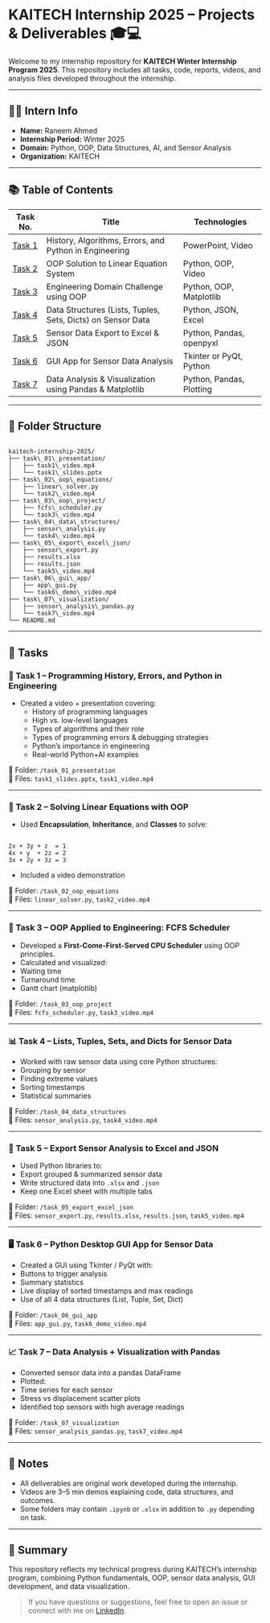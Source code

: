 # KAITECH Internship 2025 – Projects & Deliverables 🎓💻

Welcome to my internship repository for **KAITECH Winter Internship Program 2025**. This repository includes all tasks, code, reports, videos, and analysis files developed throughout the internship.

---

## 👩‍💻 Intern Info

- **Name:** Raneem Ahmed
- **Internship Period:** Winter 2025
- **Domain:** Python, OOP, Data Structures, AI, and Sensor Analysis
- **Organization:** KAITECH

---
## 📚 Table of Contents

| Task No. | Title                                                                 | Technologies             |
|----------|-----------------------------------------------------------------------|--------------------------|
| [Task 1](#task-1) | History, Algorithms, Errors, and Python in Engineering          | PowerPoint, Video        |
| [Task 2](#task-2) | OOP Solution to Linear Equation System                          | Python, OOP, Video       |
| [Task 3](#task-3) | Engineering Domain Challenge using OOP                          | Python, OOP, Matplotlib  |
| [Task 4](#task-4) | Data Structures (Lists, Tuples, Sets, Dicts) on Sensor Data     | Python, JSON, Excel      |
| [Task 5](#task-5) | Sensor Data Export to Excel & JSON                              | Python, Pandas, openpyxl |
| [Task 6](#task-6) | GUI App for Sensor Data Analysis                                | Tkinter or PyQt, Python  |
| [Task 7](#task-7) | Data Analysis & Visualization using Pandas & Matplotlib         | Python, Pandas, Plotting |

---

## 📁 Folder Structure

```

kaitech-internship-2025/
├── task\_01\_presentation/
│   ├── task1\_video.mp4
│   └── task1\_slides.pptx
├── task\_02\_oop\_equations/
│   ├── linear\_solver.py
│   └── task2\_video.mp4
├── task\_03\_oop\_project/
│   ├── fcfs\_scheduler.py
│   └── task3\_video.mp4
├── task\_04\_data\_structures/
│   ├── sensor\_analysis.py
│   └── task4\_video.mp4
├── task\_05\_export\_excel\_json/
│   ├── sensor\_export.py
│   ├── results.xlsx
│   ├── results.json
│   └── task5\_video.mp4
├── task\_06\_gui\_app/
│   ├── app\_gui.py
│   └── task6\_demo\_video.mp4
├── task\_07\_visualization/
│   ├── sensor\_analysis\_pandas.py
│   └── task7\_video.mp4
└── README.md

```

---

## 📌 Tasks

### 🧠 Task 1 – Programming History, Errors, and Python in Engineering
- Created a video + presentation covering:
  - History of programming languages
  - High vs. low-level languages
  - Types of algorithms and their role
  - Types of programming errors & debugging strategies
  - Python’s importance in engineering
  - Real-world Python+AI examples

📁 Folder: `/task_01_presentation`  
📄 Files: `task1_slides.pptx`, `task1_video.mp4`

---

### 🧮 Task 2 – Solving Linear Equations with OOP

- Used **Encapsulation**, **Inheritance**, and **Classes** to solve:
```

2x + 3y + z  = 1
4x + y  + 2z = 2
3x + 2y + 3z = 3

```
- Included a video demonstration

📁 Folder: `/task_02_oop_equations`  
📄 Files: `linear_solver.py`, `task2_video.mp4`

---

### 🧰 Task 3 – OOP Applied to Engineering: FCFS Scheduler

- Developed a **First-Come-First-Served CPU Scheduler** using OOP principles.
- Calculated and visualized:
- Waiting time
- Turnaround time
- Gantt chart (matplotlib)

📁 Folder: `/task_03_oop_project`  
📄 Files: `fcfs_scheduler.py`, `task3_video.mp4`

---

### 📊 Task 4 – Lists, Tuples, Sets, and Dicts for Sensor Data

- Worked with raw sensor data using core Python structures:
- Grouping by sensor
- Finding extreme values
- Sorting timestamps
- Statistical summaries

📁 Folder: `/task_04_data_structures`  
📄 Files: `sensor_analysis.py`, `task4_video.mp4`

---

### 📁 Task 5 – Export Sensor Analysis to Excel and JSON

- Used Python libraries to:
- Export grouped & summarized sensor data
- Write structured data into `.xlsx` and `.json`
- Keep one Excel sheet with multiple tabs

📁 Folder: `/task_05_export_excel_json`  
📄 Files: `sensor_export.py`, `results.xlsx`, `results.json`, `task5_video.mp4`

---

### 🖥 Task 6 – Python Desktop GUI App for Sensor Data

- Created a GUI using Tkinter / PyQt with:
- Buttons to trigger analysis
- Summary statistics
- Live display of sorted timestamps and max readings
- Use of all 4 data structures (List, Tuple, Set, Dict)

📁 Folder: `/task_06_gui_app`  
📄 Files: `app_gui.py`, `task6_demo_video.mp4`

---

### 📈 Task 7 – Data Analysis + Visualization with Pandas

- Converted sensor data into a pandas DataFrame
- Plotted:
- Time series for each sensor
- Stress vs displacement scatter plots
- Identified top sensors with high average readings

📁 Folder: `/task_07_visualization`  
📄 Files: `sensor_analysis_pandas.py`, `task7_video.mp4`

---

## 🔗 Notes
- All deliverables are original work developed during the internship.
- Videos are 3–5 min demos explaining code, data structures, and outcomes.
- Some folders may contain `.ipynb` or `.xlsx` in addition to `.py` depending on task.

---

## 💼 Summary

This repository reflects my technical progress during KAITECH’s internship program, combining Python fundamentals, OOP, sensor data analysis, GUI development, and data visualization.

> If you have questions or suggestions, feel free to open an issue or connect with me on [LinkedIn](https://www.linkedin.com/in/raneem-a-refaat-29b7172b1/?lipi=urn%3Ali%3Apage%3Ad_flagship3_profile_view_base_contact_details%3ByL3RebfBRHi%2FDQzDMqloow%3D%3D).


